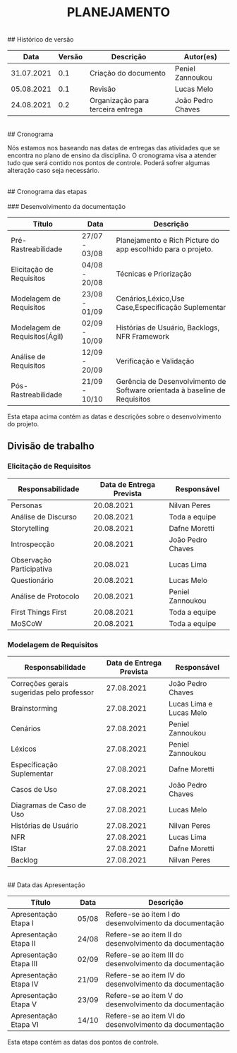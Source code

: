 # <center> PLANEJAMENTO
<br>
## Histórico de versão<br>

|Data | Versão | Descrição | Autor(es)|
| -- | -- | -- | -- |
| 31.07.2021 | 0.1 | Criação do documento | Peniel Zannoukou |
| 05.08.2021 | 0.1 | Revisão | Lucas Melo |
| 24.08.2021 | 0.2 | Organização para terceira entrega | João Pedro Chaves |

<br>
## Cronograma<br>

Nós estamos nos baseando nas datas de entregas das atividades que se encontra no plano de ensino da disciplina.
O cronograma visa a atender tudo que será contido nos pontos de controle. Poderá sofrer algumas alteração caso seja necessário.
        
<br>
## Cronograma das etapas<br>
<br>
### Desenvolvimento da documentação<br>

|Título | Data | Descrição|
| -- | -- |-- |
| Pré-Rastreabilidade | 27/07 - 03/08 | Planejamento e Rich Picture do app escolhido para o projeto. |
| Elicitação de Requisitos | 04/08 - 20/08 | Técnicas e Priorização |
| Modelagem de Requisitos | 23/08 - 01/09 | Cenários,Léxico,Use Case,Especificação Suplementar |
| Modelagem de Requisitos(Ágil) | 02/09 - 10/09 | Histórias de Usuário, Backlogs, NFR Framework |
| Análise de Requisitos | 12/09 - 20/09 | Verificação e Validação |
| Pós-Rastreabilidade | 21/09 - 10/10 | Gerência de Desenvolvimento de Software orientada à baseline de Requisitos |

Esta etapa acima contém as datas e descrições sobre o desenvolvimento 
do projeto.

## Divisão de trabalho

### Elicitação de Requisitos

| Responsabilidade | Data de Entrega Prevista | Responsável |
| -- | -- | -- |
| Personas | 20.08.2021 | Nilvan Peres |
| Análise de Discurso | 20.08.2021 | Toda a equipe |
| Storytelling | 20.08.2021 | Dafne Moretti |
| Introspecção | 20.08.2021 | João Pedro Chaves |
| Observação Participativa | 20.08.021 | Lucas Lima |
| Questionário | 20.08.2021 | Lucas Melo |
| Análise de Protocolo | 20.08.2021 | Peniel Zannoukou |
| First Things First | 20.08.2021 | Toda a equipe |
| MoSCoW | 20.08.2021 | Toda a equipe |

###  Modelagem de Requisitos

| Responsabilidade | Data de Entrega Prevista | Responsável |
| -- | -- | -- |
| Correções gerais sugeridas pelo professor | 27.08.2021 | João Pedro Chaves |
| Brainstorming | 27.08.2021 | Lucas Lima e Lucas Melo |
| Cenários | 27.08.2021 | Peniel Zannoukou |
| Léxicos | 27.08.2021 | Peniel Zannoukou |
| Específicação Suplementar | 27.08.2021 | Dafne Moretti |
| Casos de Uso | 27.08.2021 | João Pedro Chaves |
| Diagramas de Caso de Uso | 27.08.2021 | Lucas Melo |
| Histórias de Usuário | 27.08.2021 | Nilvan Peres |
| NFR | 27.08.2021 | Lucas Lima |
| IStar | 27.08.2021 | Dafne Moretti |
| Backlog | 27.08.2021 | Nilvan Peres |

<br>
## Data das Apresentação<br>

|Título | Data | Descrição |
| -- | -- | --|
| Apresentação Etapa I | 05/08 | Refere-se ao item I do desenvolvimento da documentação |
| Apresentação Etapa II | 24/08 | Refere-se ao item II do desenvolvimento da documentação |
| Apresentação Etapa III | 02/09 | Refere-se ao item III do desenvolvimento da documentação |
| Apresentação Etapa IV | 21/09 | Refere-se ao item IV do desenvolvimento da documentação |
| Apresentação Etapa V | 23/09 | Refere-se ao item V do desenvolvimento da documentação |
| Apresentação Etapa VI | 14/10 | Refere-se ao item VI do desenvolvimento da documentação |

Esta etapa contém as datas dos pontos de controle.

<br>



